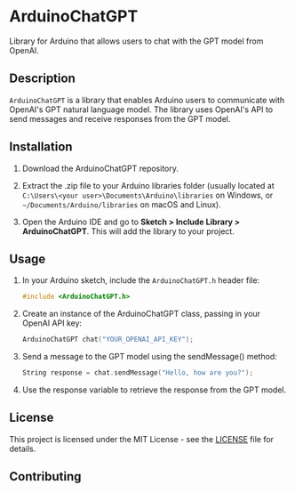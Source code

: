 # ArduinoChatGPT

Library for Arduino that allows users to chat with the GPT model from OpenAI.

## Description

`ArduinoChatGPT` is a library that enables Arduino users to communicate with OpenAI's GPT natural language model. The library uses OpenAI's API to send messages and receive responses from the GPT model.

## Installation

1. Download the ArduinoChatGPT repository.

2. Extract the .zip file to your Arduino libraries folder (usually located at `C:\Users\<your user>\Documents\Arduino\libraries` on Windows, or `~/Documents/Arduino/libraries` on macOS and Linux).

3. Open the Arduino IDE and go to **Sketch > Include Library > ArduinoChatGPT**. This will add the library to your project.

## Usage

1. In your Arduino sketch, include the `ArduinoChatGPT.h` header file:

   ```cpp
   #include <ArduinoChatGPT.h>
2. Create an instance of the ArduinoChatGPT class, passing in your OpenAI API key:
   ```cpp
   ArduinoChatGPT chat("YOUR_OPENAI_API_KEY");

3. Send a message to the GPT model using the sendMessage() method:
   ```cpp
   String response = chat.sendMessage("Hello, how are you?");


4. Use the response variable to retrieve the response from the GPT model.

## License

This project is licensed under the MIT License - see the [LICENSE](LICENSE) file for details.

## Contributing
